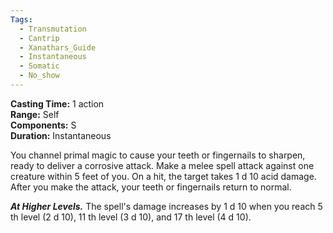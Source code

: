 ```yaml
---
Tags:
  - Transmutation
  - Cantrip
  - Xanathars_Guide
  - Instantaneous
  - Somatic
  - No_show
---
```


**Casting Time:** 1 action  
**Range:** Self  
**Components:** S  
**Duration:** Instantaneous

You channel primal magic to cause your teeth or fingernails to sharpen, ready to deliver a corrosive attack. Make a melee spell attack against one creature within 5 feet of you. On a hit, the target takes 1 d 10 acid damage. After you make the attack, your teeth or fingernails return to normal.

**_At Higher Levels._** The spell's damage increases by 1 d 10 when you reach 5 th level (2 d 10), 11 th level (3 d 10), and 17 th level (4 d 10).